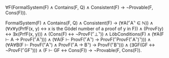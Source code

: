 ∀F(FormalSystem(F) ∧ Contains(F, Q) ∧ Consistent(F) →
  ¬Provable(F, Cons(F))).

FormalSystem(F) ∧ Contains(F, Q) ∧ Consistent(F) →
(∀A(⌜A⌝ ∈ ℕ)) ∧
(∀x∀y(PrfF(x, y) ↔ x is the Gödel number of a proof of y in F)) ∧
(ProvF(y) ↔ ∃x(PrfF(x, y))) ∧
(Cons(F) ↔ ¬ProvF(⌜⊥⌝)) ∧
LöbConditions(F) ∧
(∀A(F ⊢ A → ProvF(⌜A⌝))) ∧
(∀A(F ⊢ ProvF(⌜A⌝) → ProvF(⌜ProvF(⌜A⌝)⌝))) ∧
(∀A∀B(F ⊢ ProvF(⌜A⌝) ∧ ProvF(⌜A → B⌝) → ProvF(⌜B⌝))) ∧
(∃GF(GF ↔ ¬ProvF(⌜GF⌝))) ∧
(F ⊢ GF ↔ Cons(F)) →
¬Provable(F, Cons(F)).
